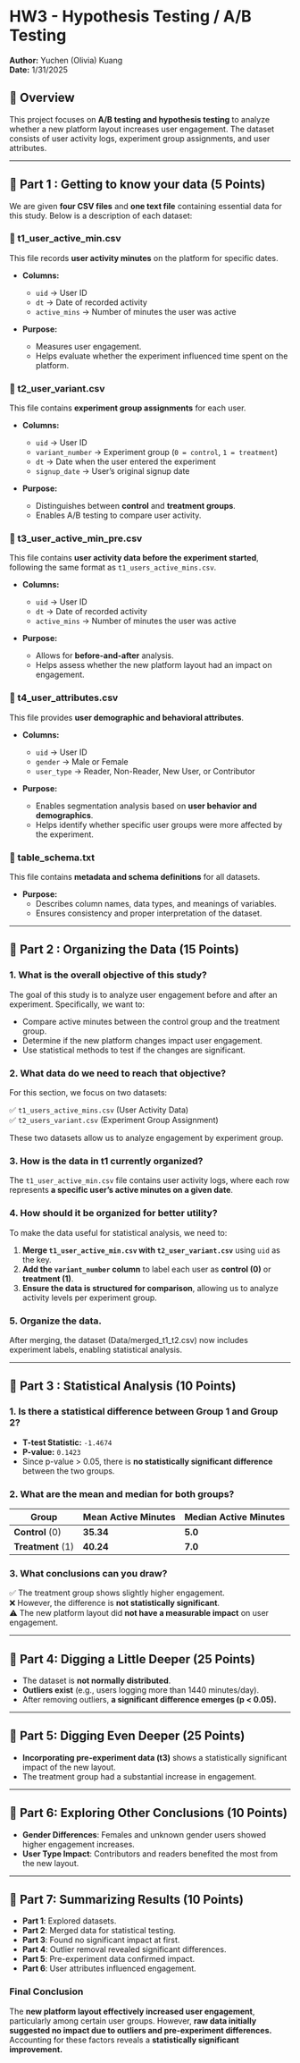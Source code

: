 # HW3 - Hypothesis Testing / A/B Testing

**Author:** Yuchen (Olivia) Kuang  
**Date:** 1/31/2025  

## 📌 Overview  
This project focuses on **A/B testing and hypothesis testing** to analyze whether a new platform layout increases user engagement. The dataset consists of user activity logs, experiment group assignments, and user attributes.

---

## 📂 Part 1 : Getting to know your data (5 Points)  
We are given **four CSV files** and **one text file** containing essential data for this study. Below is a description of each dataset:

### 📌 t1_user_active_min.csv  
This file records **user activity minutes** on the platform for specific dates.

- **Columns:**
  - `uid` → User ID  
  - `dt` → Date of recorded activity  
  - `active_mins` → Number of minutes the user was active  

- **Purpose:**  
  - Measures user engagement.  
  - Helps evaluate whether the experiment influenced time spent on the platform.  

### 📌 t2_user_variant.csv  
This file contains **experiment group assignments** for each user.

- **Columns:**
  - `uid` → User ID  
  - `variant_number` → Experiment group (`0 = control`, `1 = treatment`)  
  - `dt` → Date when the user entered the experiment  
  - `signup_date` → User’s original signup date  

- **Purpose:**  
  - Distinguishes between **control** and **treatment groups**.  
  - Enables A/B testing to compare user activity.  

### 📌 t3_user_active_min_pre.csv  
This file contains **user activity data before the experiment started**, following the same format as `t1_users_active_mins.csv`.

- **Columns:**
  - `uid` → User ID  
  - `dt` → Date of recorded activity  
  - `active_mins` → Number of minutes the user was active  

- **Purpose:**  
  - Allows for **before-and-after** analysis.  
  - Helps assess whether the new platform layout had an impact on engagement.  

### 📌 t4_user_attributes.csv  
This file provides **user demographic and behavioral attributes**.

- **Columns:**
  - `uid` → User ID  
  - `gender` → Male or Female  
  - `user_type` → Reader, Non-Reader, New User, or Contributor  

- **Purpose:**  
  - Enables segmentation analysis based on **user behavior and demographics**.  
  - Helps identify whether specific user groups were more affected by the experiment.  

### 📌 table_schema.txt   
This file contains **metadata and schema definitions** for all datasets.

- **Purpose:**  
  - Describes column names, data types, and meanings of variables.  
  - Ensures consistency and proper interpretation of the dataset.  

---

## 📂 Part 2 : Organizing the Data (15 Points)  

### 1. What is the overall objective of this study?
The goal of this study is to analyze user engagement before and after an experiment. Specifically, we want to:
- Compare active minutes between the control group and the treatment group.
- Determine if the new platform changes impact user engagement.
- Use statistical methods to test if the changes are significant.

### 2. What data do we need to reach that objective?
For this section, we focus on two datasets:

✅ `t1_users_active_mins.csv` (User Activity Data)  
✅ `t2_users_variant.csv` (Experiment Group Assignment)  

These two datasets allow us to analyze engagement by experiment group.

### 3. How is the data in t1 currently organized?
The `t1_user_active_min.csv` file contains user activity logs, where each row represents **a specific user’s active minutes on a given date**.

### 4. How should it be organized for better utility?
To make the data useful for statistical analysis, we need to:  
1. **Merge `t1_user_active_min.csv` with `t2_user_variant.csv`** using `uid` as the key.  
2. **Add the `variant_number` column** to label each user as **control (0)** or **treatment (1)**.  
3. **Ensure the data is structured for comparison**, allowing us to analyze activity levels per experiment group.  

### 5. Organize the data.
After merging, the dataset (Data/merged_t1_t2.csv) now includes experiment labels, enabling statistical analysis.

---

## 📂 Part 3 : Statistical Analysis (10 Points)

### 1. Is there a statistical difference between Group 1 and Group 2?
- **T-test Statistic:** `-1.4674`  
- **P-value:** `0.1423`  
- Since p-value > 0.05, there is **no statistically significant difference** between the two groups.

### 2. What are the mean and median for both groups?
| Group | Mean Active Minutes | Median Active Minutes |
|-----------------|--------------------|----------------------|
| **Control** (0) | **35.34** | **5.0** |
| **Treatment** (1) | **40.24** | **7.0** |

### 3. What conclusions can you draw?
✅ The treatment group shows slightly higher engagement.  
❌ However, the difference is **not statistically significant**.  
⚠ The new platform layout did **not have a measurable impact** on user engagement.  

---

## 📂 Part 4: Digging a Little Deeper (25 Points)
- The dataset is **not normally distributed**.
- **Outliers exist** (e.g., users logging more than 1440 minutes/day).
- After removing outliers, **a significant difference emerges (p < 0.05).**

---

## 📂 Part 5: Digging Even Deeper (25 Points)
- **Incorporating pre-experiment data (t3)** shows a statistically significant impact of the new layout.
- The treatment group had a substantial increase in engagement.

---

## 📂 Part 6: Exploring Other Conclusions (10 Points)
- **Gender Differences**: Females and unknown gender users showed higher engagement increases.
- **User Type Impact**: Contributors and readers benefited the most from the new layout.

---

## 📂 Part 7: Summarizing Results (10 Points)

- **Part 1**: Explored datasets.
- **Part 2**: Merged data for statistical testing.
- **Part 3**: Found no significant impact at first.
- **Part 4**: Outlier removal revealed significant differences.
- **Part 5**: Pre-experiment data confirmed impact.
- **Part 6**: User attributes influenced engagement.

### **Final Conclusion**
The **new platform layout effectively increased user engagement**, particularly among certain user groups. However, **raw data initially suggested no impact due to outliers and pre-experiment differences.** Accounting for these factors reveals a **statistically significant improvement.**
